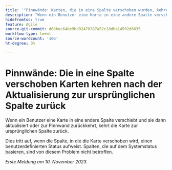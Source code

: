 ```yaml
---
title: '"Pinnwände: Karten, die in eine Spalte verschoben wurden, kehren nach der Aktualisierung zur ursprünglichen Spalte zurück'
description: "Wenn ein Benutzer eine Karte in eine andere Spalte verschiebt und sie dann aktualisiert oder zur Pinnwand zurückkehrt, wurde die Karte in die ursprüngliche Spalte zurückgesetzt."
hidefromtoc: true
feature: Agile
source-git-commit: d68bec64be9bd02478787a52c28dba14502d6635
workflow-type: tm+mt
source-wordcount: '106'
ht-degree: 3%

---
```



# Pinnwände: Die in eine Spalte verschoben Karten kehren nach der Aktualisierung zur ursprünglichen Spalte zurück

Wenn ein Benutzer eine Karte in eine andere Spalte verschiebt und sie dann aktualisiert oder zur Pinnwand zurückkehrt, kehrt die Karte zur ursprünglichen Spalte zurück.

Dies tritt auf, wenn die Spalte, in die die Karte verschoben wird, einen benutzerdefinierten Status aufweist. Spalten, die auf dem Systemstatus basieren, sind von diesem Problem nicht betroffen.

_Erste Meldung am 10. November 2023._
